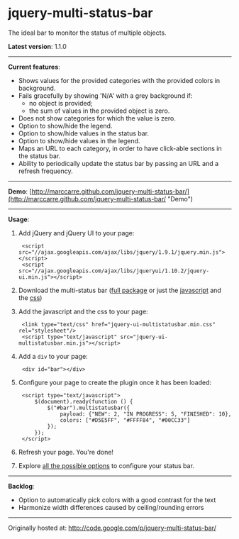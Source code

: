 jquery-multi-status-bar
=======================

The ideal bar to monitor the status of multiple objects.

**Latest version**: 1.1.0

----

**Current features**:
- Shows values for the provided categories with the provided colors in background.
- Fails gracefully by showing 'N/A' with a grey background if:
  - no object is provided;
  - the sum of values in the provided object is zero.
- Does not show categories for which the value is zero.
- Option to show/hide the legend.
- Option to show/hide values in the status bar.
- Option to show/hide values in the legend.
- Maps an URL to each category, in order to have click-able sections in the status bar.
- Ability to periodically update the status bar by passing an URL and a refresh frequency.

----

**Demo**: [http://marccarre.github.com/jquery-multi-status-bar/](http://marccarre.github.com/jquery-multi-status-bar/ "Demo")

----

**Usage**:

1. Add jQuery and jQuery UI to your page:

        <script src="//ajax.googleapis.com/ajax/libs/jquery/1.9.1/jquery.min.js"></script>
        <script src="//ajax.googleapis.com/ajax/libs/jqueryui/1.10.2/jquery-ui.min.js"></script>

2. Download the multi-status bar ([full package](https://github.com/marccarre/jquery-multi-status-bar/archive/jquery-ui-multistatusbar-1.1.0.zip "Full pack") or just the [javascript](https://raw.github.com/marccarre/jquery-multi-status-bar/jquery-ui-multistatusbar-1.1.0/src/jquery-ui-multistatusbar.min.js "JS") and the [css](https://raw.github.com/marccarre/jquery-multi-status-bar/jquery-ui-multistatusbar-1.1.0/src/jquery-ui-multistatusbar.min.css "CSS"))

3. Add the javascript and the css to your page:

        <link type="text/css" href="jquery-ui-multistatusbar.min.css" rel="stylesheet"/>
        <script type="text/javascript" src="jquery-ui-multistatusbar.min.js"></script>

4. Add a `div` to your page:

        <div id="bar"></div>

5. Configure your page to create the plugin once it has been loaded:

        <script type="text/javascript">
            $(document).ready(function () {
                $("#bar").multistatusbar({
                    payload: {"NEW": 2, "IN PROGRESS": 5, "FINISHED": 10},
                    colors: ["#D5E5FF", "#FFFF84", "#00CC33"]
                });
            });
        </script>

6. Refresh your page. You're done!

7. Explore [all the possible options](http://marccarre.github.com/jquery-multi-status-bar/ "Demo") to configure your status bar.

----

**Backlog**:
- Option to automatically pick colors with a good contrast for the text
- Harmonize width differences caused by ceiling/rounding errors

----

Originally hosted at: http://code.google.com/p/jquery-multi-status-bar/